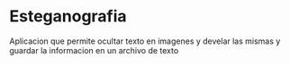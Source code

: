 # Esteganografia
Aplicacion que permite ocultar texto en imagenes y develar las mismas y guardar la informacion en un archivo de texto
